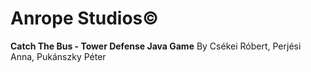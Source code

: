 # **Anrope Studios©**

**Catch The Bus - Tower Defense Java Game**
By Csékei Róbert, Perjési Anna, Pukánszky Péter